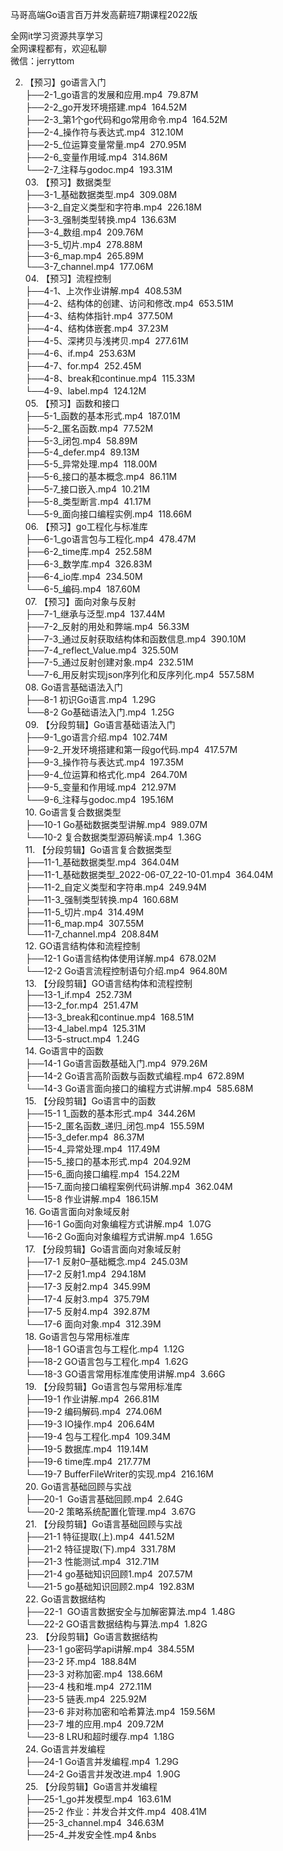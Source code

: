 马哥高端Go语言百万并发高薪班7期课程2022版

全网it学习资源共享学习<br>全网课程都有，欢迎私聊<br>微信：jerryttom<br>

02. 【预习】go语言入门<br> ├──2-1_go语言的发展和应用.mp4&nbsp;&nbsp;79.87M<br> ├──2-2_go开发环境搭建.mp4&nbsp;&nbsp;164.52M<br> ├──2-3_第1个go代码和go常用命令.mp4&nbsp;&nbsp;164.52M<br> ├──2-4_操作符与表达式.mp4&nbsp;&nbsp;312.10M<br> ├──2-5_位运算变量常量.mp4&nbsp;&nbsp;270.95M<br> ├──2-6_变量作用域.mp4&nbsp;&nbsp;314.86M<br> └──2-7_注释与godoc.mp4&nbsp;&nbsp;193.31M<br> 03. 【预习】数据类型<br> ├──3-1_基础数据类型.mp4&nbsp;&nbsp;309.08M<br> ├──3-2_自定义类型和字符串.mp4&nbsp;&nbsp;226.18M<br> ├──3-3_强制类型转换.mp4&nbsp;&nbsp;136.63M<br> ├──3-4_数组.mp4&nbsp;&nbsp;209.76M<br> ├──3-5_切片.mp4&nbsp;&nbsp;278.88M<br> ├──3-6_map.mp4&nbsp;&nbsp;265.89M<br> └──3-7_channel.mp4&nbsp;&nbsp;177.06M<br> 04. 【预习】流程控制<br> ├──4-1、上次作业讲解.mp4&nbsp;&nbsp;408.53M<br> ├──4-2、结构体的创建、访问和修改.mp4&nbsp;&nbsp;653.51M<br> ├──4-3、结构体指针.mp4&nbsp;&nbsp;377.50M<br> ├──4-4、结构体嵌套.mp4&nbsp;&nbsp;37.23M<br> ├──4-5、深拷贝与浅拷贝.mp4&nbsp;&nbsp;277.61M<br> ├──4-6、if.mp4&nbsp;&nbsp;253.63M<br> ├──4-7、for.mp4&nbsp;&nbsp;252.45M<br> ├──4-8、break和continue.mp4&nbsp;&nbsp;115.33M<br> └──4-9、label.mp4&nbsp;&nbsp;124.12M<br> 05. 【预习】函数和接口<br> ├──5-1_函数的基本形式.mp4&nbsp;&nbsp;187.01M<br> ├──5-2_匿名函数.mp4&nbsp;&nbsp;77.52M<br> ├──5-3_闭包.mp4&nbsp;&nbsp;58.89M<br> ├──5-4_defer.mp4&nbsp;&nbsp;89.13M<br> ├──5-5_异常处理.mp4&nbsp;&nbsp;118.00M<br> ├──5-6_接口的基本概念.mp4&nbsp;&nbsp;86.11M<br> ├──5-7_接口嵌入.mp4&nbsp;&nbsp;10.21M<br> ├──5-8_类型断言.mp4&nbsp;&nbsp;41.17M<br> └──5-9_面向接口编程实例.mp4&nbsp;&nbsp;118.66M<br> 06. 【预习】go工程化与标准库<br> ├──6-1_go语言包与工程化.mp4&nbsp;&nbsp;478.47M<br> ├──6-2_time库.mp4&nbsp;&nbsp;252.58M<br> ├──6-3_数学库.mp4&nbsp;&nbsp;326.83M<br> ├──6-4_io库.mp4&nbsp;&nbsp;234.50M<br> └──6-5_编码.mp4&nbsp;&nbsp;187.60M<br> 07. 【预习】面向对象与反射<br> ├──7-1_继承与泛型.mp4&nbsp;&nbsp;137.44M<br> ├──7-2_反射的用处和弊端.mp4&nbsp;&nbsp;56.33M<br> ├──7-3_通过反射获取结构体和函数信息.mp4&nbsp;&nbsp;390.10M<br> ├──7-4_reflect_Value.mp4&nbsp;&nbsp;325.50M<br> ├──7-5_通过反射创建对象.mp4&nbsp;&nbsp;232.51M<br> └──7-6_用反射实现json序列化和反序列化.mp4&nbsp;&nbsp;557.58M<br> 08. Go语言基础语法入门<br> ├──8-1 初识Go语言.mp4&nbsp;&nbsp;1.29G<br> └──8-2 Go基础语法入门.mp4&nbsp;&nbsp;1.25G<br> 09. 【分段剪辑】Go语言基础语法入门<br> ├──9-1_go语言介绍.mp4&nbsp;&nbsp;102.74M<br> ├──9-2_开发环境搭建和第一段go代码.mp4&nbsp;&nbsp;417.57M<br> ├──9-3_操作符与表达式.mp4&nbsp;&nbsp;197.35M<br> ├──9-4_位运算和格式化.mp4&nbsp;&nbsp;264.70M<br> ├──9-5_变量和作用域.mp4&nbsp;&nbsp;212.97M<br> └──9-6_注释与godoc.mp4&nbsp;&nbsp;195.16M<br> 10. Go语言复合数据类型<br> ├──10-1 Go基础数据类型讲解.mp4&nbsp;&nbsp;989.07M<br> └──10-2 复合数据类型源码解读.mp4&nbsp;&nbsp;1.36G<br> 11. 【分段剪辑】Go语言复合数据类型<br> ├──11-1_基础数据类型.mp4&nbsp;&nbsp;364.04M<br> ├──11-1_基础数据类型_2022-06-07_22-10-01.mp4&nbsp;&nbsp;364.04M<br> ├──11-2_自定义类型和字符串.mp4&nbsp;&nbsp;249.94M<br> ├──11-3_强制类型转换.mp4&nbsp;&nbsp;160.68M<br> ├──11-5_切片.mp4&nbsp;&nbsp;314.49M<br> ├──11-6_map.mp4&nbsp;&nbsp;307.55M<br> └──11-7_channel.mp4&nbsp;&nbsp;208.84M<br> 12. GO语言结构体和流程控制<br> ├──12-1 Go语言结构体使用详解.mp4&nbsp;&nbsp;678.02M<br> └──12-2 Go语言流程控制语句介绍.mp4&nbsp;&nbsp;964.80M<br> 13. 【分段剪辑】GO语言结构体和流程控制<br> ├──13-1_if.mp4&nbsp;&nbsp;252.73M<br> ├──13-2_for.mp4&nbsp;&nbsp;251.47M<br> ├──13-3_break和continue.mp4&nbsp;&nbsp;168.51M<br> ├──13-4_label.mp4&nbsp;&nbsp;125.31M<br> └──13-5-struct.mp4&nbsp;&nbsp;1.24G<br> 14. Go语言中的函数<br> ├──14-1 Go语言函数基础入门.mp4&nbsp;&nbsp;979.26M<br> ├──14-2 Go语言高阶函数与函数式编程.mp4&nbsp;&nbsp;672.89M<br> └──14-3 Go语言面向接口的编程方式讲解.mp4&nbsp;&nbsp;585.68M<br> 15. 【分段剪辑】Go语言中的函数<br> ├──15-1 1_函数的基本形式.mp4&nbsp;&nbsp;344.26M<br> ├──15-2_匿名函数_递归_闭包.mp4&nbsp;&nbsp;155.59M<br> ├──15-3_defer.mp4&nbsp;&nbsp;86.37M<br> ├──15-4_异常处理.mp4&nbsp;&nbsp;117.49M<br> ├──15-5_接口的基本形式.mp4&nbsp;&nbsp;204.92M<br> ├──15-6_面向接口编程.mp4&nbsp;&nbsp;154.22M<br> ├──15-7_面向接口编程案例代码讲解.mp4&nbsp;&nbsp;362.04M<br> └──15-8 作业讲解.mp4&nbsp;&nbsp;186.15M<br> 16. Go语言面向对象域反射<br> ├──16-1 Go面向对象编程方式讲解.mp4&nbsp;&nbsp;1.07G<br> └──16-2 Go面向对象编程方式讲解.mp4&nbsp;&nbsp;1.65G<br> 17. 【分段剪辑】Go语言面向对象域反射<br> ├──17-1 反射0–基础概念.mp4&nbsp;&nbsp;245.03M<br> ├──17-2 反射1.mp4&nbsp;&nbsp;294.18M<br> ├──17-3 反射2.mp4&nbsp;&nbsp;345.99M<br> ├──17-4 反射3.mp4&nbsp;&nbsp;375.79M<br> ├──17-5 反射4.mp4&nbsp;&nbsp;392.87M<br> └──17-6 面向对象.mp4&nbsp;&nbsp;312.39M<br> 18. Go语言包与常用标准库<br> ├──18-1 GO语言包与工程化.mp4&nbsp;&nbsp;1.12G<br> ├──18-2 GO语言包与工程化.mp4&nbsp;&nbsp;1.62G<br> └──18-3 GO语言常用标准库使用讲解.mp4&nbsp;&nbsp;3.66G<br> 19. 【分段剪辑】Go语言包与常用标准库<br> ├──19-1 作业讲解.mp4&nbsp;&nbsp;266.81M<br> ├──19-2 编码解码.mp4&nbsp;&nbsp;274.06M<br> ├──19-3 IO操作.mp4&nbsp;&nbsp;206.64M<br> ├──19-4 包与工程化.mp4&nbsp;&nbsp;109.34M<br> ├──19-5 数据库.mp4&nbsp;&nbsp;119.14M<br> ├──19-6 time库.mp4&nbsp;&nbsp;217.77M<br> └──19-7 BufferFileWriter的实现.mp4&nbsp;&nbsp;216.16M<br> 20. Go语言基础回顾与实战<br> ├──20-1&nbsp;&nbsp;Go语言基础回顾.mp4&nbsp;&nbsp;2.64G<br> └──20-2 策略系统配置化管理.mp4&nbsp;&nbsp;3.67G<br> 21. 【分段剪辑】Go语言基础回顾与实战<br> ├──21-1 特征提取(上).mp4&nbsp;&nbsp;441.52M<br> ├──21-2 特征提取(下).mp4&nbsp;&nbsp;331.78M<br> ├──21-3 性能测试.mp4&nbsp;&nbsp;312.71M<br> ├──21-4 go基础知识回顾1.mp4&nbsp;&nbsp;207.57M<br> └──21-5 go基础知识回顾2.mp4&nbsp;&nbsp;192.83M<br> 22. Go语言数据结构<br> ├──22-1&nbsp;&nbsp;GO语言数据安全与加解密算法.mp4&nbsp;&nbsp;1.48G<br> └──22-2 GO语言数据结构与算法.mp4&nbsp;&nbsp;1.82G<br> 23. 【分段剪辑】Go语言数据结构<br> ├──23-1 go密码学api讲解.mp4&nbsp;&nbsp;384.55M<br> ├──23-2 环.mp4&nbsp;&nbsp;188.84M<br> ├──23-3 对称加密.mp4&nbsp;&nbsp;138.66M<br> ├──23-4 栈和堆.mp4&nbsp;&nbsp;272.11M<br> ├──23-5 链表.mp4&nbsp;&nbsp;225.92M<br> ├──23-6 非对称加密和哈希算法.mp4&nbsp;&nbsp;159.56M<br> ├──23-7 堆的应用.mp4&nbsp;&nbsp;209.72M<br> └──23-8 LRU和超时缓存.mp4&nbsp;&nbsp;1.18G<br> 24. Go语言并发编程<br> ├──24-1 Go语言并发编程.mp4&nbsp;&nbsp;1.29G<br> └──24-2 Go语言并发改进.mp4&nbsp;&nbsp;1.90G<br> 25. 【分段剪辑】Go语言并发编程<br> ├──25-1_go并发模型.mp4&nbsp;&nbsp;163.61M<br> ├──25-2 作业：并发合并文件.mp4&nbsp;&nbsp;408.41M<br> ├──25-3_channel.mp4&nbsp;&nbsp;346.63M<br> ├──25-4_并发安全性.mp4&nbsp;&nbs